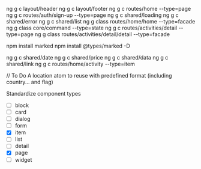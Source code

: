 ng g c layout/header
ng g c layout/footer
ng g c routes/home --type=page
ng g c routes/auth/sign-up --type=page
ng g c shared/loading
ng g c shared/error
ng g c shared/list
ng g class routes/home/home --type=facade
ng g class core/command --type=state
ng g c routes/activities/detail --type=page
ng g class routes/activities/detail/detail --type=facade

npm install marked
npm install @types/marked -D

ng g c shared/date
ng g c shared/price
ng g c shared/data
ng g c shared/link
ng g c routes/home/activity --type=item

// To Do
A location atom to reuse with predefined format (including country... and flag)

Standardize component types

- [ ] block
- [ ] card
- [ ] dialog
- [ ] form
- [x] item
- [ ] list
- [ ] detail
- [x] page
- [ ] widget
